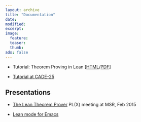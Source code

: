 ```yaml
---
layout: archive
title: "Documentation"
date:
modified:
excerpt:
image:
  feature:
  teaser:
  thumb:
ads: false
---
```


 - Tutorial: Theorem Proving in Lean [[HTML][tutorial-html]/[PDF][tutorial-pdf]]

[tutorial-html]: ../tutorial/index.html
[tutorial-pdf]: ../tutorial/tutorial.pdf

 - [Tutorial at CADE-25](../cade25)

## Presentations

 - [The Lean Theorem Prover](http://leanprover.github.io/presentations/20150218_MSR) PL(X) meeting at MSR, Feb 2015

 - [Lean mode for Emacs](http://leanprover.github.io/presentations/20150123_lean-mode/lean-mode.pdf)

